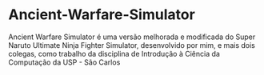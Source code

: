 # Ancient-Warfare-Simulator
Ancient Warfare Simulator é uma versão melhorada e modificada do Super Naruto Ultimate Ninja Fighter Simulator, desenvolvido por mim, e mais dois colegas, como trabalho da disciplina de Introdução à Ciência da Computação da USP - São Carlos
